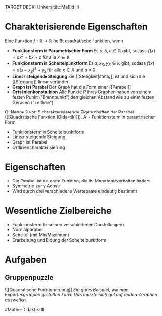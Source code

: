 TARGET DECK: Universität::MaDid III


# Charakterisierende Eigenschaften
Eine Funktion $f: \mathbb{R} \to \mathbb{R}$ heißt quadratische Funktion, wenn
- **Funktionsterm in Parametrischer Form**
Es $a, b, c \in \mathbb{R}$ gibt, sodass $f(x) = ax^2 + bx + c$ für alle  $x \in \mathbb{R}$
- **Funktionsterm in Scheitelpunktform**
Es  $a, x_S, y_S \in \mathbb{R}$ gibt, sodass $f(x) = a(x - x_S)^2+y_S$ für alle $x \in X$ und $a \neq 0$
- **Linear steigende Steigung**
Sie [[Stetigkeit|stetig]] ist und sich die [[Steigung]] linear verändert
- **Graph ist Parabel**
Der Graph hat die Form einer [[Parabel]]
- **Ortslinienkonstrukion**
Alle Punkte $P$ ihres Graphen haben von einem festen Punkt ("Brennpunkt") den gleichen Abstand wie zu einer festen Geraden ("Leitlinie")

Q: Nenne 3 von 5 charakterisierende Eigenschaften der Parabel ([[Quadratische Funktion (Didaktik)]]).
A: - Funktionsterm in paramtrischer Form
- Funktionsterm in Scheitelpunktform
- Linear steigende Steigung
- Graph ist Parabel
- Ortliniencharakterisierung
<!--ID: 1645282094446-->



# Eigenschaften
- Die Parabel ist die erste Funktion, die ihr Monotonieverhalten ändert
- Symmetrie zur y-Achse
- Wird durch drei verschiedene Wertepaare eindeutig bestimmt

# Wesentliche Zielbereiche
- Funktionsterm (in seinen verschiedenen Darstellungen)
- Normalparabel
- Scheitel (mit Min/Maximum)
- Erarbeitung und Bidung der Scheitelpunktform


# Aufgaben
## Gruppenpuzzle
![[Quadratische Funktionen.png]]
*Ein gutes Beispiel, wie man Expertengruppen gestalten kann. Das müsste sich gut auf andere Graphen ausweiten.*

#Mathe-Didaktik-III 